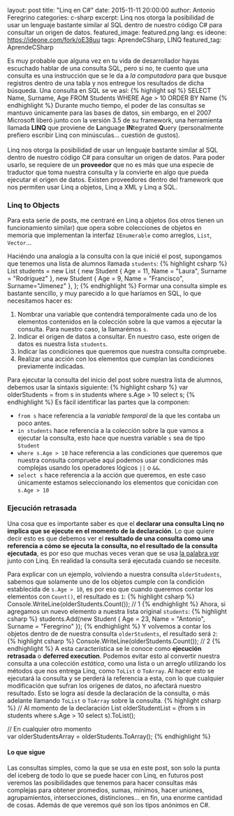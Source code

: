 layout: post
title: "Linq en C#"
date: 2015-11-11 20:00:00
author: Antonio Feregrino
categories: c-sharp
excerpt: Linq nos otorga la posibilidad de usar un lenguaje bastante similar al SQL dentro de nuestro código C# para consultar un origen de datos.
featured_image: featured.png
lang: es
ideone: https://ideone.com/fork/oE38uu
tags: AprendeCSharp, LINQ
featured_tag: AprendeCSharp

Es muy probable que alguna vez en tu vida de desarrollador hayas escuchado hablar de una consulta SQL, pero si no, te cuento que una consulta es una instrucción que se le da a *la computadora* para que busque registros dentro de una tabla y nos entregue los resultados de dicha búsqueda. Una consulta en SQL se ve así:
{% highlight sql %}
SELECT Name, Surname, Age
FROM Students
WHERE Age > 10
ORDER BY Name
{% endhighlight %}
Durante mucho tiempo, el poder de las consultas se mantuvo únicamente para las bases de datos, sin embargo, en el 2007 Microsoft liberó junto con la versión 3.5 de su framework, una herramienta llamada **LINQ** que proviene de **L**anguage **IN**tegrated **Q**uery (personalmente prefiero escribir Linq con minúsculas... cuestión de gustos).
<br />
<br />
Linq nos otorga la posibilidad de usar un lenguaje bastante similar al SQL dentro de nuestro código C# para consultar un origen de datos. Para poder usarlo, se requiere de un **proveedor** que no es más que una especie de traductor que toma nuestra consulta y la convierte en algo que pueda ejecutar el origen de datos. Existen proveedores dentro del framework que nos permiten usar Linq a objetos, Linq a XML y Linq a SQL.

### Linq to Objects  
Para esta serie de posts, me centraré en Linq a objetos (los otros tienen un funcionamiento similar) que opera sobre colecciones de objetos en memoria que implementan la interfaz <code>IEnumerable</code> como arreglos, <code>List</code>, <code>Vector</code>...   

Haciéndo una analogía a la consulta con la que inicié el post, supongamos que tenemos una lista de alumnos llamada <code>students</code>:
{% highlight csharp %}
List<Student> students = new List<Student>
{
    new Student { Age = 11, Name = "Laura", Surname = "Rodríguez" },
    new Student { Age = 9, Name = "Francisco", Surname="Jímenez" },
};
{% endhighlight %}
Formar una consulta simple es bastante sencillo, y muy parecido a lo que haríamos en SQL, lo que necesitamos hacer es:  

 1. Nombrar una variable que contendrá temporalmente cada uno de los elementos contenidos en la colección sobre la que vamos a ejecutar la consulta. Para nuestro caso, la llamarémos <code>s</code>.
 2. Indicar el origen de datos a consultar. En nuestro caso, este origen de datos es nuestra lista <code>students</code>.
 3. Indicar las condiciones que queremos que nuestra consulta compruebe.
 5. Realizar una acción con los elementos que cumplan las condiciones previamente indicadas.

Para ejecutar la consulta del inicio del post sobre nuestra lista de alumnos, debemos usar la sintaxis siguiente: 
{% highlight csharp %}
var olderStudents = from s in students
                    where s.Age > 10
                    select s;
{% endhighlight %}
Es fácil identificar las partes que la componen:  

 - <code>from s</code> hace referencia a la *variable temporal* de la que les contaba un poco antes.
 - <code>in students</code> hace referencia a la colección sobre la que vamos a ejecutar la consulta, esto hace que nuestra variable <code>s</code> sea de tipo <code>Student</code>
 - <code>where s.Age > 10</code> hace referencia a las condiciones que queremos que nuestra consulta compruebe aquí podemos usar condiciones más complejas usando los operadores lógicos <code>||</code> o <code>&&</code>.
 - <code>select s</code> hace referencia a la acción que queremos, en este caso únicamente estamos seleccionando los elementos que conicidan con <code>s.Age > 10</code>  
  

### Ejecución retrasada  
Una cosa que es importante saber es que el **declarar una consulta Linq no implica que se ejecute en el momento de la declaración**. Lo que quiere decir esto es que debemos ver el **resultado de una consulta como una referencia a cómo se ejecuta la consulta, no el resultado de la consulta ejecutada**, es por eso que muchas veces veran que se usa <a href="var-en-c-sharp">la palabra *var*</a> junto con Linq. En realidad la consulta será ejecutada cuando se necesite.  
  
Para explicar con un ejemplo, volviendo a nuestra consulta <code>olderStudents</code>, sabemos que solamente uno de los objetos cumple con la condición establecida de <code>s.Age > 10</code>, es por eso que cuando queremos contar los elementos con <code>Count()</code>, el resultado es <code>1</code>:
{% highlight csharp %}
Console.WriteLine(olderStudents.Count()); // 1
{% endhighlight %}
Ahora, si agregamos un nuevo elemento a nuestra lista original <code>students</code>:
{% highlight csharp %}
students.Add(new Student { Age = 23, Name = "Antonio", Surname = "Feregrino" });
{% endhighlight %}
Y volvemos a contar los objetos dentro de de nuestra consulta <code>olderStudents</code>, el resultado será <code>2</code>:
{% highlight csharp %}
Console.WriteLine(olderStudents.Count()); // 2
{% endhighlight %}
A esta característica se le conoce como **ejecución retrasada** o **deferred execution**. Podemos evitar esto al convertir nuestra consulta a una colección *estática*, como una lista o un arreglo utilizando los métodos que nos entrega Linq, como <code>ToList</code> o <code>ToArray</code>. Al hacer esto se ejecutará la consulta y se perderá la referencia a esta, con lo que cualquier modificación que sufran los orígenes de datos, no afectará nuestro resultado. Esto se logra así desde la declaración de la consulta, o más adelante llamando <code>ToList</code> o <code>ToArray</code> sobre la consulta.
{% highlight csharp %}
// Al momento de la declaración
List<Student> olderStudentList = (from s in students
                                  where s.Age > 10
                                  select s).ToList();

// En cualquier otro momento		  
var olderStudentsArray = olderStudents.ToArray();
{% endhighlight %}   

#### Lo que sigue  
Las consultas simples, como la que se usa en este post, son solo la punta del iceberg de todo lo que se puede hacer con Linq, en futuros post veremos las posibilidades que tenemos para hacer consultas más complejas para obtener promedios, sumas, mínimos, hacer uniones, agrupamientos, intersecciones, distinciones... en fin, una enorme cantidad de cosas. Además de que veremos qué son los tipos anónimos en C#.